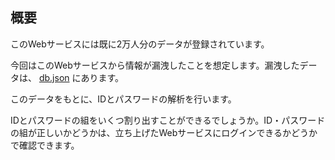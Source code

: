 ## 概要

このWebサービスには既に2万人分のデータが登録されています。

今回はこのWebサービスから情報が漏洩したことを想定します。漏洩したデータは、 [db.json]() にあります。

このデータをもとに、IDとパスワードの解析を行います。

IDとパスワードの組をいくつ割り出すことができるでしょうか。ID・パスワードの組が正しいかどうかは、立ち上げたWebサービスにログインできるかどうかで確認できます。
